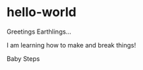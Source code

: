 hello-world
===========

Greetings Earthlings...

I am learning how to make and break things!

Baby Steps

